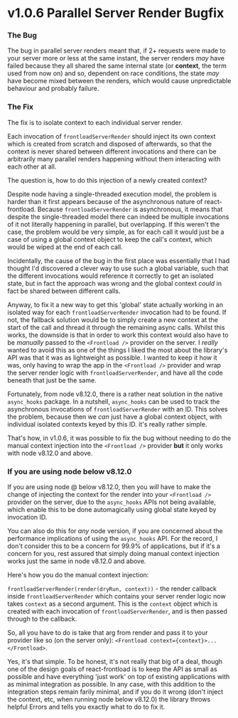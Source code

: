 # v1.0.6 Parallel Server Render Bugfix

### The Bug

The bug in parallel server renders meant that, if 2+ requests were made to your server more or less at the same instant, the server renders *may* have failed because they all shared the same internal state (or **context**, the term used from now on) and so, dependent on race conditions, the state *may* have become mixed between the renders, which would cause unpredictable behaviour and probably failure.

### The Fix

The fix is to isolate context to each individual server render.

Each invocation of `frontloadServerRender` should inject its own context which is created from scratch and disposed of afterwards, so that the context is never shared between different invocations and there can be arbitrarily many parallel renders happening without them interacting with each other at all.

The question is, how to do this injection of a newly created context?

Despite node having a single-threaded execution model, the problem is harder than it first appears because of the asynchronous nature of react-frontload. Because `frontloadServerRender` is asynchronous, it means that despite the single-threaded model there can indeed be multiple invocations of it not literally happening in parallel, but overlapping. If this weren't the case, the problem would be very simple, as for each call it would just be a case of using a global context object to keep the call's context, which would be wiped at the end of each call.

Incidentally, the cause of the bug in the first place was essentially that I had thought I'd discovered a clever way to use such a global variable, such that the different invocations would reference it correctly to get an isolated state, but in fact the approach was wrong and the global context *could* in fact be shared between different calls.

Anyway, to fix it a new way to get this 'global' state actually working in an isolated way for each `frontloadServerRender` invocation had to be found. If not, the fallback solution would be to simply create a new context at the start of the call and thread it through the remaining async calls. Whilst this works, the downside is that in order to work this context would also have to be *manually* passed to the `<Frontload />` provider on the server. I *really* wanted to avoid this as one of the things I liked the most about the library's API was that it was as lightweight as possible. I wanted to keep it how it was, only having to wrap the app in the `<Frontload />` provider and wrap the server render logic with `frontloadServerRender`, and have all the code beneath that just be the same.

Fortunately, from node v8.12.0, there is a rather neat solution in the native `async_hooks` package. In a nutshell, `async_hooks` can be used to track the asynchronous invocations of `frontloadServerRender` with an ID. This solves the problem, because then we *can* just have a global context object, with individual isolated contexts keyed by this ID. it's really rather simple.

That's how, in v1.0.6, it was possible to fix the bug without needing to do the manual context injection into the `<Frontload />` provider **but** it only works with node v8.12.0 and above.

### If you are using node below v8.12.0

If you are using node @ below v8.12.0, then you *will* have to make the change of injecting the context for the render into your `<Frontload />` provider on the server, due to the `async_hooks` APIs not being available, which enable this to be done automagically using global state keyed by invocation ID.

You can also do this for *any* node version, if you are concerned about the performance implications of using the `async_hooks` API. For the record, I don't consider this to be a concern for 99.9% of applications, but if it's a concern for you, rest assured that simply doing manual context injection works just the same in node v8.12.0 and above.

Here's how you do the manual context injection:

`frontloadServerRender(render(dryRun, context))` - the render callback inside `frontloadServerRender` which contains your server render logic now takes `context` as a second argument. This is the `context` object which is created with each invocation of `frontloadServerRender`, and is then passed through to the callback.

So, all you have to do is take that arg from render and pass it to your provider like so (on the server only): `<Frontload context={context}>...</Frontload>`.

Yes, it's that simple. To be honest, it's not really that big of a deal, though one of the design goals of react-frontload is to keep the API as small as possible and have everything 'just work' on top of existing applications with as minimal integration as possible. In any case, with this addition to the integration steps remain farily minimal, and if you do it wrong (don't inject the context, etc, when running node below v8.12.0) the library throws helpful Errors and tells you exactly what to do to fix it.